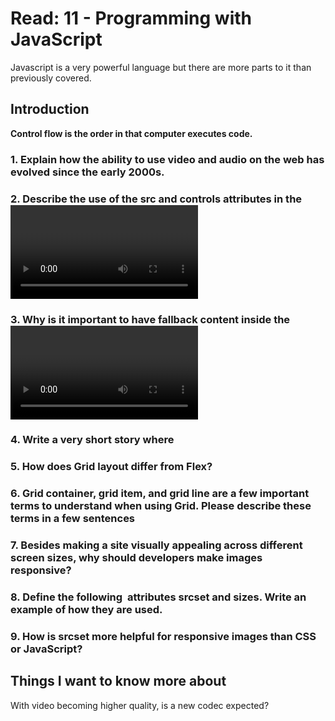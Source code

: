 # Read: 11 - Programming with JavaScript
Javascript is a very powerful language but there are more parts to it than previously covered.

## Introduction
**Control flow is the order in that computer executes code.**

### 1. Explain how the ability to use video and audio on the web has evolved since the early 2000s.
### 2. Describe the use of the src and controls attributes in the <video> element.
### 3. Why is it important to have fallback content inside the <video> element?
### 4. Write a very short story where <audio> and <video> are characters.
### 5. How does Grid layout differ from Flex?
### 6. Grid container, grid item, and grid line are a few important terms to understand when using Grid. Please describe these terms in a few sentences
### 7. Besides making a site visually appealing across different screen sizes, why should developers make images responsive?
### 8. Define the following <img> attributes srcset and sizes. Write an example of how they are used.
### 9. How is srcset more helpful for responsive images than CSS or JavaScript?
## Things I want to know more about
With video becoming higher quality, is a new codec expected?
